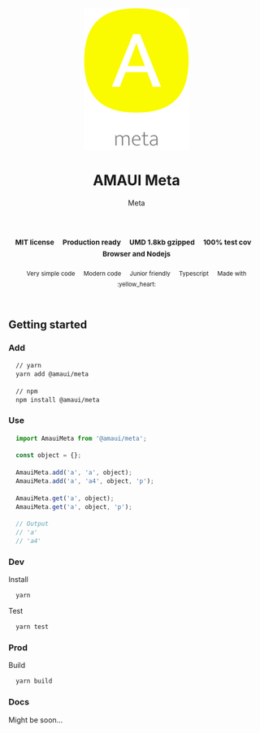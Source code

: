 
</br >
</br >

<p align='center'>
  <a target='_blank' rel='noopener noreferrer' href='#'>
    <img src='utils/images/logo.svg' alt='AMAUI logo' />
  </a>
</p>

<h1 align='center'>AMAUI Meta</h1>

<p align='center'>
  Meta
</p>

<br />

<h3 align='center'>
  <sub>MIT license&nbsp;&nbsp;&nbsp;&nbsp;</sub>
  <sub>Production ready&nbsp;&nbsp;&nbsp;&nbsp;</sub>
  <sub>UMD 1.8kb gzipped&nbsp;&nbsp;&nbsp;&nbsp;</sub>
  <sub>100% test cov&nbsp;&nbsp;&nbsp;&nbsp;</sub>
  <sub>Browser and Nodejs</sub>
</h3>

<p align='center'>
    <sub>Very simple code&nbsp;&nbsp;&nbsp;&nbsp;</sub>
    <sub>Modern code&nbsp;&nbsp;&nbsp;&nbsp;</sub>
    <sub>Junior friendly&nbsp;&nbsp;&nbsp;&nbsp;</sub>
    <sub>Typescript&nbsp;&nbsp;&nbsp;&nbsp;</sub>
    <sub>Made with :yellow_heart:</sub>
</p>

<br />

## Getting started

### Add

```sh
  // yarn
  yarn add @amaui/meta

  // npm
  npm install @amaui/meta
```

### Use

```javascript
  import AmauiMeta from '@amaui/meta';

  const object = {};

  AmauiMeta.add('a', 'a', object);
  AmauiMeta.add('a', 'a4', object, 'p');

  AmauiMeta.get('a', object);
  AmauiMeta.get('a', object, 'p');

  // Output
  // 'a'
  // 'a4'
```

### Dev

Install

```sh
  yarn
```

Test

```sh
  yarn test
```

### Prod

Build

```sh
  yarn build
```

### Docs

Might be soon...
